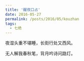 ```yaml
---
title: '醒夜口占'
date: 2016-05-27
permalink: /posts/2016/05/kouzhan
tags:
  - 七绝
---
```


夜湿头重不堪睡，长街行处又西风。

无人解我春秋笔，背月吟诗问路灯。



 